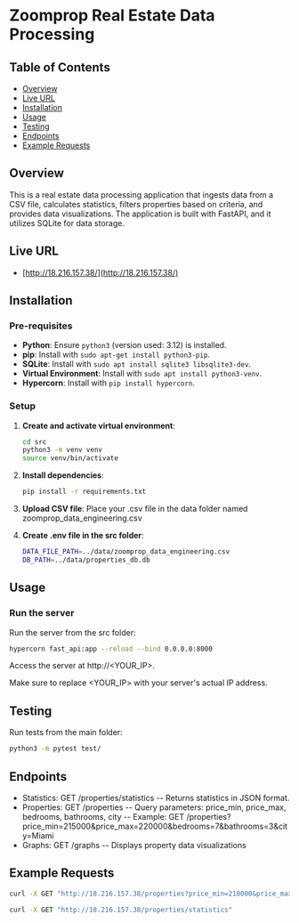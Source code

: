 # Zoomprop Real Estate Data Processing

## Table of Contents
- [Overview](#overview)
- [Live URL](#live-url)
- [Installation](#installation)
- [Usage](#usage)
- [Testing](#testing)
- [Endpoints](#endpoints)
- [Example Requests](#example-requests)


## Overview

This is a real estate data processing application that ingests data from a CSV file, calculates statistics, filters properties based on criteria, and provides data visualizations. The application is built with FastAPI, and it utilizes SQLite for data storage.

## Live URL
- [http://18.216.157.38/](http://18.216.157.38/)

## Installation

### Pre-requisites

- **Python**: Ensure `python3` (version used: 3.12) is installed.
- **pip**: Install with `sudo apt-get install python3-pip`.
- **SQLite**: Install with `sudo apt install sqlite3 libsqlite3-dev`.
- **Virtual Environment**: Install with `sudo apt install python3-venv`.
- **Hypercorn**: Install with `pip install hypercorn`.

### Setup

1. **Create and activate virtual environment**:
   ```bash
   cd src
   python3 -m venv venv
   source venv/bin/activate

2. **Install dependencies**:
   ```bash
   pip install -r requirements.txt

3. **Upload CSV file**: Place your .csv file in the data folder named zoomprop_data_engineering.csv

4. **Create .env file in the src folder**:
   ```bash
   DATA_FILE_PATH=../data/zoomprop_data_engineering.csv
   DB_PATH=../data/properties_db.db
   ```
## Usage

### Run the server
  Run the server from the src folder:
  ```bash
  hypercorn fast_api:app --reload --bind 0.0.0.0:8000
  ```
  Access the server at http://<YOUR_IP>.

  Make sure to replace <YOUR_IP> with your server's actual IP address.

## Testing
  Run tests from the main folder:
  ```bash
  python3 -m pytest test/
  ```
## Endpoints
- Statistics: GET /properties/statistics
  -- Returns statistics in JSON format.
- Properties: GET /properties
  -- Query parameters: price_min, price_max, bedrooms, bathrooms, city
  -- Example: GET /properties?price_min=215000&price_max=220000&bedrooms=7&bathrooms=3&city=Miami
- Graphs: GET /graphs
  -- Displays property data visualizations

## Example Requests
  ```bash
  curl -X GET "http://18.216.157.38/properties?price_min=210000&price_max=220000&bedrooms=5&bathrooms=3&city=Miami"

  curl -X GET "http://18.216.157.38/properties/statistics"



